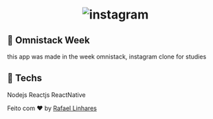 <h1 align="center">
    <img alt="instagram" src="https://encrypted-tbn0.gstatic.com/images?q=tbn%3AANd9GcQOVbnJG6kUiXU3vQxyHrUXu2gvqBtR78pLt-mciXHVkLWE9igF&usqp=CAU" />
</h1>

## :rocket: Omnistack Week 

this app was made in the week omnistack, instagram clone for studies

## :robot: Techs

Nodejs
Reactjs
ReactNative

Feito com :heart: by [Rafael Linhares](https://www.linkedin.com/in/rafael-linhares-js/)

